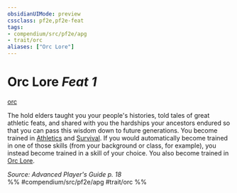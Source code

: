 ```yaml
---
obsidianUIMode: preview
cssclass: pf2e,pf2e-feat
tags:
- compendium/src/pf2e/apg
- trait/orc
aliases: ["Orc Lore"]
---
```

# Orc Lore  *Feat 1*  
[orc](rules/traits/orc.md)  


The hold elders taught you your people's histories, told tales of great athletic feats, and shared with you the hardships your ancestors endured so that you can pass this wisdom down to future generations. You become trained in [Athletics](compendium/skills.md#Athletics) and [Survival](compendium/skills.md#Survival). If you would automatically become trained in one of those skills (from your background or class, for example), you instead become trained in a skill of your choice. You also become trained in [Orc Lore](compendium/skills.md#Lore).

*Source: Advanced Player's Guide p. 18*  
%% #compendium/src/pf2e/apg #trait/orc %%